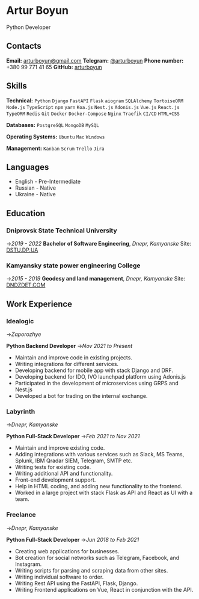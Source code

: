 # **Artur Boyun**
Python Developer

##  Contacts
**Email:** arturboyun@gmail.com
**Telegram:** [@arturboyun](https://t.me/arturboyun)
**Phone number:** +380 99 771 41 65
**GitHub:** [arturboyun](https://github.com/arturboyun)

## Skills

**Technical:** `Python` `Django` `FastAPI` `Flask` `aiogram` `SQLAlchemy` `TortoiseORM` `Node.js` `TypeScript` `npm` `yarn` `Koa.js` `Nest.js` `Adonis.js` `Vue.js` `React.js` `TypeORM` `Redis` `Git` `Docker` `Docker-Compose` `Nginx` `Traefik` `CI/CD` `HTML+CSS`

**Databases:** `PostgreSQL` `MongoDB` `MySQL`

**Operating Systems:** `Ubuntu` `Mac` `Windows`

**Management:** `Kanban` `Scrum` `Trello` `Jira`

## Languages
- English - Pre-Intermediate
- Russian - Native
- Ukraine - Native

## Education

### Dniprovsk State Technical University
->_2019 - 2022_
**Bachelor of Software Engineering**,  _Dnepr, Kamyanske_
Site: [DSTU.DP.UA](https://www.dstu.dp.ua/)

### Kamyansky state power engineering College
->_2015 - 2019_
**Geodesy and land management**,  _Dnepr, Kamyanske_
Site: [DNDZDET.COM](https://www.dndzdet.com/)

## Work Experience

### Idealogic
->_Zaporozhye_

**Python Backend Developer**
->_Nov 2021 to Present_

- Maintain and improve code in existing projects.
- Writing integrations for different services.
- Developing backend for mobile app with stack Django and DRF.
- Developing backend for IDO, IVO launchpad platform using Adonis.js
- Participated in the development of microservices using GRPS and Nest.js
- Developed a bot for trading on the internal exchange.

### Labyrinth
->_Dnepr, Kamyanske_

**Python Full-Stack Developer**
->_Feb 2021 to Nov 2021_

- Maintain and improve existing code.
- Adding integrations with various services such as Slack, MS Teams, Splunk, IBM
Qradar SIEM, Telegram, SMTP etc.
- Writing tests for existing code.
- Writing additional API and functionality.
- Front-end development support.
- Help in HTML coding, and adding new functionality to the frontend.
- Worked in a large project with stack Flask as API and React as UI with a team.

### Freelance
->_Dnepr, Kamyanske_

**Python Full-Stack Developer**
->_Jun 2018 to Feb 2021_

- Creating web applications for businesses.
- Bot creation for social networks such as Telegram, Facebook, and Instagram.
- Writing scripts for parsing and scraping data from other sites.
- Writing individual software to order.
- Writing Rest API using the FastAPI, Flask, Django.
- Writing Frontend applications on Vue, React in conjunction with the API.
